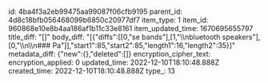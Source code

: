 id: 4ba4f3a2eb99475aa99087f06cfb9195
parent_id: 4d8c18bfb056468099b6850c20977df7
item_type: 1
item_id: 960868e10e8b4aa186af1b11c33e8161
item_updated_time: 1670695655797
title_diff: "[]"
body_diff: "[{\"diffs\":[[0,\"se bands\"],[1,\"\\\nbluetooth speakers\"],[0,\"\\\n\\\n### Pa\"]],\"start1\":85,\"start2\":85,\"length1\":16,\"length2\":35}]"
metadata_diff: {"new":{},"deleted":[]}
encryption_cipher_text: 
encryption_applied: 0
updated_time: 2022-12-10T18:10:48.888Z
created_time: 2022-12-10T18:10:48.888Z
type_: 13